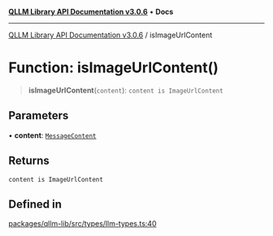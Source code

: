 [**QLLM Library API Documentation v3.0.6**](../README.md) • **Docs**

---

[QLLM Library API Documentation v3.0.6](../globals.md) / isImageUrlContent

# Function: isImageUrlContent()

> **isImageUrlContent**(`content`): `content is ImageUrlContent`

## Parameters

• **content**: [`MessageContent`](../type-aliases/MessageContent.md)

## Returns

`content is ImageUrlContent`

## Defined in

[packages/qllm-lib/src/types/llm-types.ts:40](https://github.com/quantalogic/qllm/blob/b15a3aa4af263bce36ea091a0f29bf1255b95497/packages/qllm-lib/src/types/llm-types.ts#L40)
